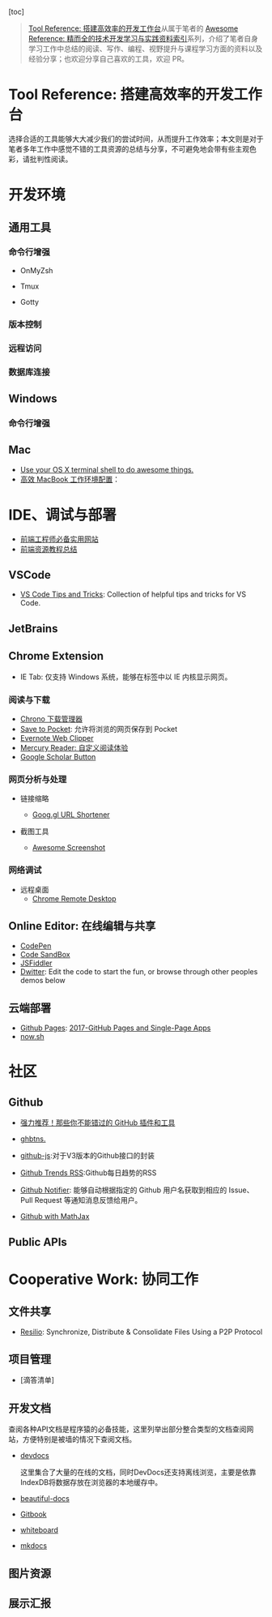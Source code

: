 [toc]

> [Tool Reference: 搭建高效率的开发工作台]()从属于笔者的 [Awesome Reference: 精而全的技术开发学习与实践资料索引]()系列，介绍了笔者自身学习工作中总结的阅读、写作、编程、视野提升与课程学习方面的资料以及经验分享；也欢迎分享自己喜欢的工具，欢迎 PR。

# Tool Reference: 搭建高效率的开发工作台


选择合适的工具能够大大减少我们的尝试时间，从而提升工作效率；本文则是对于笔者多年工作中感觉不错的工具资源的总结与分享，不可避免地会带有些主观色彩，请批判性阅读。

# 开发环境

## 通用工具

### 命令行增强

- OnMyZsh

- Tmux

- Gotty

### 版本控制

### 远程访问

### 数据库连接

## Windows

### 命令行增强

## Mac

- [Use your OS X terminal shell to do awesome things.](https://github.com/herrbischoff/awesome-osx-command-line)
- [高效 MacBook 工作环境配置](https://zhuanlan.zhihu.com/p/24868436)：

# IDE、调试与部署
- [前端工程师必备实用网站](https://zhuanlan.zhihu.com/p/24513356)
- [前端资源教程总结](https://github.com/jsfront/src/blob/master/qq.md)


## VSCode

- [VS Code Tips and Tricks](https://parg.co/bsk): Collection of helpful tips and tricks for VS Code.

## JetBrains

## Chrome Extension
 
- IE Tab: 仅支持 Windows 系统，能够在标签中以 IE 内核显示网页。

### 阅读与下载

- [Chrono 下载管理器](http://6me.us/PFn)
- [Save to Pocket](http://6me.us/Zp5): 允许将浏览的网页保存到 Pocket
- [Evernote Web Clipper](http://6me.us/6ldwK7)
- [Mercury Reader: 自定义阅读体验](http://6me.us/8hOKsH)
- [Google Scholar Button](http://6me.us/wXicA0)

### 网页分析与处理


- 链接缩略
    - [Goog.gl URL Shortener](http://6me.us/vaJuM3)


- 截图工具
    - [Awesome Screenshot](http://6me.us/lzEw)
### 网络调试

- 远程桌面
    - [Chrome Remote Desktop](http://6me.us/55h)

## Online Editor: 在线编辑与共享

- [CodePen]()
- [Code SandBox]()
- [JSFiddler]()
- [Dwitter](https://www.dwitter.net/): Edit the code to start the fun, or browse through other peoples demos below



## 云端部署
- [Github Pages](): [2017-GitHub Pages and Single-Page Apps](https://dev.to/_evansalter/github-pages-and-single-page-apps)
- [now.sh]()




# 社区

## Github
- [强力推荐！那些你不能错过的 GitHub 插件和工具](https://juejin.im/post/59ade28051882538fd72fa2c)
- [ghbtns.](https://ghbtns.com/#star)
- [github-js](https://github.com/akshaykumar6/github-js):对于V3版本的Github接口的封装
- [Github Trends RSS](http://github-trends.ryotarai.info/):Github每日趋势的RSS

- [Github Notifier](https://parg.co/bDV): 能够自动根据指定的 Github 用户名获取到相应的 Issue、Pull Request 等通知消息反馈给用户。

- [Github with MathJax](https://parg.co/bDa)

## Public APIs

#  Cooperative Work: 协同工作

## 文件共享
- [Resilio](https://www.resilio.com/): Synchronize, Distribute & Consolidate Files Using a P2P Protocol

## 项目管理

- [滴答清单]

## 开发文档

查阅各种API文档是程序猿的必备技能，这里列举出部分整合类型的文档查阅网站，方便特别是被墙的情况下查阅文档。

- [devdocs](http://devdocs.io/)
  
  这里集合了大量的在线的文档，同时DevDocs还支持离线浏览，主要是依靠IndexDB将数据存放在浏览器的本地缓存中。
  
- [beautiful-docs](https://github.com/PharkMillups/beautiful-docs)

- [Gitbook](https://github.com/GitbookIO/gitbook)
- [whiteboard](https://github.com/mpociot/whiteboard)
- [mkdocs](https://github.com/mkdocs/mkdocs/)


## 图片资源

## 展示汇报
